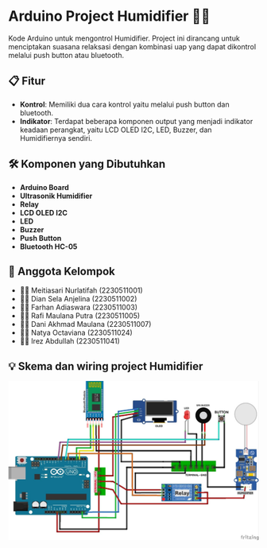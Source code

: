 # Arduino Project Humidifier 🌿💧

Kode Arduino untuk mengontrol Humidifier. Project ini dirancang untuk menciptakan suasana relaksasi dengan kombinasi uap yang dapat dikontrol melalui push button atau bluetooth.

## 📋 Fitur
- **Kontrol**: Memiliki dua cara kontrol yaitu melalui push button dan bluetooth.
- **Indikator**: Terdapat beberapa komponen output yang menjadi indikator keadaan perangkat, yaitu LCD OLED I2C, LED, Buzzer, dan Humidifiernya sendiri.

## 🛠️ Komponen yang Dibutuhkan
- **Arduino Board**
- **Ultrasonik Humidifier**
- **Relay**
- **LCD OLED I2C**
- **LED**
- **Buzzer**
- **Push Button**
- **Bluetooth HC-05**

## 👥 Anggota Kelompok
- 👩‍💻 Meitiasari Nurlatifah (2230511001)
- 👩‍💻 Dian Sela Anjelina (2230511002)
- 🧑‍💻 Farhan Adiaswara (2230511003)
- 🧑‍💻 Rafi Maulana Putra (2230511005)
- 🧑‍💻 Dani Akhmad Maulana (2230511007)
- 👩‍💻 Natya Octaviana (2230511024)
- 🧑‍💻 Irez Abdullah (2230511041)

## 💡 Skema dan wiring project Humidifier
![Deskripsi Gambar](./wiring_humidifier.jpeg)
